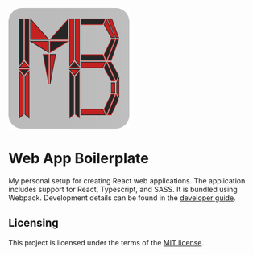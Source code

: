 ![MB Logo](./assets/images/logo/mb-logo.svg)

# Web App Boilerplate

My personal setup for creating React web applications. The application includes support for React, Typescript, and SASS. It is bundled using Webpack.
Development details can be found in the [developer guide](./developer-guide.md).

## Licensing

This project is licensed under the terms of the [MIT license](./LICENSE.txt).